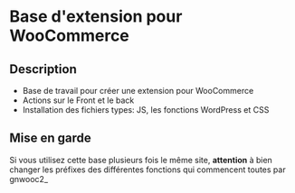 # Base d'extension pour WooCommerce

## Description

* Base de travail pour créer une extension pour WooCommerce
* Actions sur le Front et le back
* Installation des fichiers types: JS, les fonctions WordPress et CSS


## Mise en garde

Si vous utilisez cette base plusieurs fois le même site, **attention** à bien changer les préfixes des différentes fonctions qui commencent toutes par gnwooc2_
